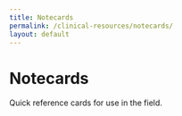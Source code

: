 ```yaml
---
title: Notecards
permalink: /clinical-resources/notecards/
layout: default
---
```


# Notecards

Quick reference cards for use in the field.

